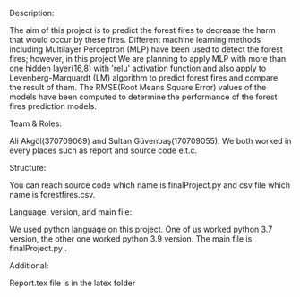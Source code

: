 
Description:  

The aim of this project is to predict the forest fires to decrease the harm that would occur by these fires.
Different machine learning methods including Multilayer Perceptron (MLP) have been used to detect the forest fires;
however, in this project We are planning to apply MLP with more than one hidden layer(16,8) with 'relu' activation function and also apply to Levenberg-Marquardt (LM)
algorithm to predict forest fires and compare the result of them. The RMSE(Root Means Square Error) values of the models have been computed to determine the
performance of the forest fires prediction models.

Team & Roles:

Ali Akgöl(370709069) and Sultan Güvenbaş(170709055). We both worked in every places such as report and source code e.t.c.

Structure: 

You can reach source code which name is finalProject.py and csv file which name is forestfires.csv. 

Language, version, and main file:

We used python language on this project. One of us worked python 3.7 version, the other one worked python 3.9 version. The main file is finalProject.py . 

Additional:

Report.tex file is in the latex folder
